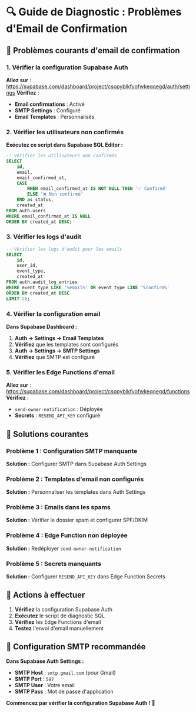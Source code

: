# 🔍 Guide de Diagnostic : Problèmes d'Email de Confirmation

## 🚨 Problèmes courants d'email de confirmation

### **1. Vérifier la configuration Supabase Auth**

**Allez sur** : https://supabase.com/dashboard/project/csopyblkfyofwkeqqegd/auth/settings
**Vérifiez** :
- **Email confirmations** : Activé
- **SMTP Settings** : Configuré
- **Email Templates** : Personnalisés

### **2. Vérifier les utilisateurs non confirmés**

**Exécutez ce script dans Supabase SQL Editor :**

```sql
-- Vérifier les utilisateurs non confirmés
SELECT 
    id,
    email,
    email_confirmed_at,
    CASE
        WHEN email_confirmed_at IS NOT NULL THEN '✅ Confirmé'
        ELSE '❌ Non confirmé'
    END as status,
    created_at
FROM auth.users
WHERE email_confirmed_at IS NULL
ORDER BY created_at DESC;
```

### **3. Vérifier les logs d'audit**

```sql
-- Vérifier les logs d'audit pour les emails
SELECT 
    id,
    user_id,
    event_type,
    created_at
FROM auth.audit_log_entries
WHERE event_type LIKE '%email%' OR event_type LIKE '%confirm%'
ORDER BY created_at DESC
LIMIT 20;
```

### **4. Vérifier la configuration email**

**Dans Supabase Dashboard :**
1. **Auth → Settings → Email Templates**
2. **Vérifiez** que les templates sont configurés
3. **Auth → Settings → SMTP Settings**
4. **Vérifiez** que SMTP est configuré

### **5. Vérifier les Edge Functions d'email**

**Allez sur** : https://supabase.com/dashboard/project/csopyblkfyofwkeqqegd/functions
**Vérifiez** :
- `send-owner-notification` : Déployée
- **Secrets** : `RESEND_API_KEY` configuré

## 🔧 Solutions courantes

### **Problème 1 : Configuration SMTP manquante**
**Solution :** Configurer SMTP dans Supabase Auth Settings

### **Problème 2 : Templates d'email non configurés**
**Solution :** Personnaliser les templates dans Auth Settings

### **Problème 3 : Emails dans les spams**
**Solution :** Vérifier le dossier spam et configurer SPF/DKIM

### **Problème 4 : Edge Function non déployée**
**Solution :** Redéployer `send-owner-notification`

### **Problème 5 : Secrets manquants**
**Solution :** Configurer `RESEND_API_KEY` dans Edge Function Secrets

## 🎯 Actions à effectuer

1. **Vérifiez** la configuration Supabase Auth
2. **Exécutez** le script de diagnostic SQL
3. **Vérifiez** les Edge Functions d'email
4. **Testez** l'envoi d'email manuellement

## 📧 Configuration SMTP recommandée

**Dans Supabase Auth Settings :**
- **SMTP Host** : `smtp.gmail.com` (pour Gmail)
- **SMTP Port** : `587`
- **SMTP User** : Votre email
- **SMTP Pass** : Mot de passe d'application

**Commencez par vérifier la configuration Supabase Auth !** 🚀
